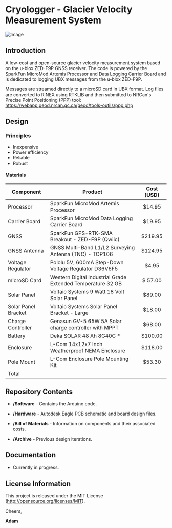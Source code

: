 # Cryologger - Glacier Velocity Measurement System

![Image](https://github.com/adamgarbo/Cryologger_Glacier_Velocity_Measurement_System/blob/main/Archive/v1.0/Images/DSC_1890.JPG)

## Introduction
A low-cost and open-source glacier velocity measurement system based on the u-blox ZED-F9P GNSS receiver. The code is powered by the SparkFun MicroMod Artemis Processor and Data Logging Carrier Board and is dedicated to logging UBX messages from the u-blox ZED-F9P.

Messages are streamed directly to a microSD card in UBX format. Log files are converted to RINEX using RTKLIB and then submitted to NRCan's Precise Point Positioning (PPP) tool: https://webapp.geod.nrcan.gc.ca/geod/tools-outils/ppp.php

## Design

### Principles
* Inexpensive
* Power efficiency
* Reliable
* Robust

#### Materials 

| Component | Product | Cost (USD) |
| --- | --- | :---: | 
| Processor | SparkFun MicroMod Artemis Processor | $14.95 |
| Carrier Board | SparkFun MicroMod Data Logging Carrier Board | $19.95 |
| GNSS | SparkFun GPS-RTK-SMA Breakout - ZED-F9P (Qwiic) | $219.95 |
| GNSS Antenna | GNSS Multi-Band L1/L2 Surveying Antenna (TNC) - TOP106 | $124.95 |
| Voltage Regulator | Pololu 5V, 600mA Step-Down Voltage Regulator D36V6F5 | $4.95 |
| microSD Card| Western Digital Industrial Grade Extended Temperature 32 GB | $ 57.00 |
| Solar Panel | Voltaic Systems 9 Watt 18 Volt Solar Panel | $89.00 |
| Solar Panel Bracket | Voltaic Systems Solar Panel Bracket - Large | $18.00 |
| Charge Controller | Genasun GV-5 65W 5A Solar charge controller with MPPT  | $68.00 |
| Battery | Deka SOLAR 48 Ah 8G40C * | $100.00 |
| Enclosure | L-Com 14x12x7 Inch Weatherproof NEMA Enclosure | $118.00 |
| Pole Mount | L-Com Enclosure Pole Mounting Kit | $53.30 |
| Total | |  |

## Repository Contents
* **/Software** - Contains the Arduino code.

* **/Hardware** - Autodesk Eagle PCB schematic and board design files.

* **/Bill of Materials** - Information on components and their associated costs.

* **/Archive** - Previous design iterations.

## Documentation
* Currently in progress.

## License Information
This project is released under the MIT License (http://opensource.org/licenses/MIT).

Cheers,

**Adam**
